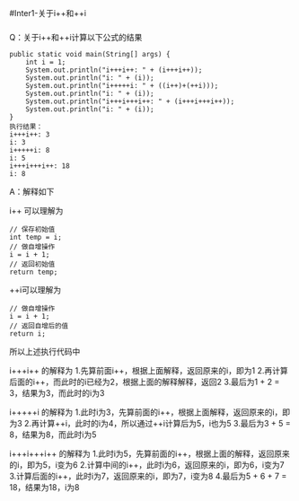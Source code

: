 #Inter1-关于i++和++i


###
Q：关于i++和++i计算以下公式的结果

```
public static void main(String[] args) {
    int i = 1;
    System.out.println("i+++i++: " + (i+++i++));
    System.out.println("i: " + (i));
    System.out.println("i+++++i: " + ((i++)+(++i)));
    System.out.println("i: " + (i));
    System.out.println("i+++i+++i++: " + (i+++i+++i++));
    System.out.println("i: " + (i));
}
执行结果：
i+++i++: 3
i: 3
i+++++i: 8
i: 5
i+++i+++i++: 18
i: 8
```
A：解释如下

i++ 可以理解为
```
// 保存初始值
int temp = i;
// 做自增操作
i = i + 1;
// 返回初始值
return temp;
```

++i可以理解为
```
// 做自增操作
i = i + 1;
// 返回自增后的值
return i;
```

所以上述执行代码中

i+++i++ 的解释为
1.先算前面i++，根据上面解释，返回原来的i，即为1
2.再计算后面的i++，而此时的i已经为2，根据上面的解释解释，返回2
3.最后为1 + 2 = 3，结果为3，而此时的i为3

i+++++i 的解释为
1.此时i为3，先算前面的i++，根据上面解释，返回原来的i，即为3
2.再计算++i，此时的i为4，所以通过++i计算后为5，i也为5
3.最后为3 + 5 = 8，结果为8，而此时i为5

i+++i+++i++ 的解释为
1.此时i为5，先算前面的i++，根据上面的解释，返回原来的i，即为5，i变为6
2.计算中间的i++，此时i为6，返回原来的i，即为6，i变为7
3.计算后面的i++，此时i为7，返回原来的i，即为7，i变为8
4.最后为5 + 6 + 7 = 18，结果为18，i为8